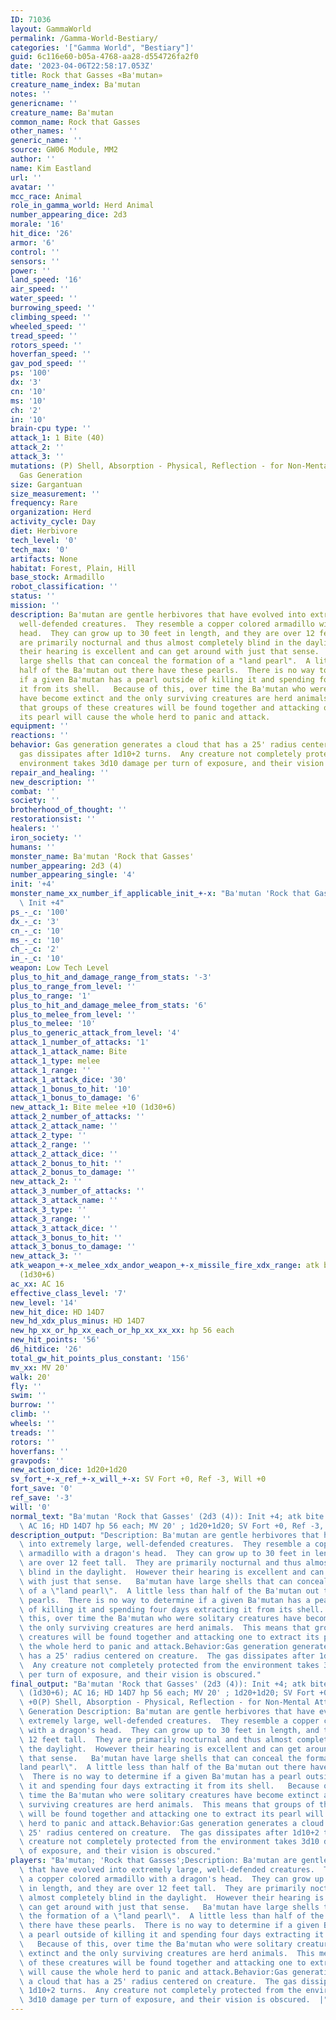 ```yaml
---
ID: 71036
layout: GammaWorld
permalink: /Gamma-World-Bestiary/
categories: '["Gamma World", "Bestiary"]'
guid: 6c116e60-b05a-4768-aa28-d554726fa2f0
date: '2023-04-06T22:58:17.053Z'
title: Rock that Gasses «Ba'mutan»
creature_name_index: Ba'mutan
notes: ''
genericname: ''
creature_name: Ba'mutan
common_name: Rock that Gasses
other_names: ''
generic_name: ''
source: GW06 Module, MM2
author: ''
name: Kim Eastland
url: ''
avatar: ''
mcc_race: Animal
role_in_gamma_world: Herd Animal
number_appearing_dice: 2d3
morale: '16'
hit_dice: '26'
armor: '6'
control: ''
sensors: ''
power: ''
land_speed: '16'
air_speed: ''
water_speed: ''
burrowing_speed: ''
climbing_speed: ''
wheeled_speed: ''
tread_speed: ''
rotors_speed: ''
hoverfan_speed: ''
gav_pod_speed: ''
ps: '100'
dx: '3'
cn: '10'
ms: '10'
ch: '2'
in: '10'
brain-cpu type: ''
attack_1: 1 Bite (40)
attack_2: ''
attack_3: ''
mutations: (P) Shell, Absorption - Physical, Reflection - for Non-Mental Attacks),
  Gas Generation
size: Gargantuan
size_measurement: ''
frequency: Rare
organization: Herd
activity_cycle: Day
diet: Herbivore
tech_level: '0'
tech_max: '0'
artifacts: None
habitat: Forest, Plain, Hill
base_stock: Armadillo
robot_classification: ''
status: ''
mission: ''
description: Ba'mutan are gentle herbivores that have evolved into extremely large,
  well-defended creatures.  They resemble a copper colored armadillo with a dragon's
  head.  They can grow up to 30 feet in length, and they are over 12 feet tall.  They
  are primarily nocturnal and thus almost completely blind in the daylight.  However
  their hearing is excellent and can get around with just that sense.   Ba'mutan have
  large shells that can conceal the formation of a "land pearl".  A little less than
  half of the Ba'mutan out there have these pearls.  There is no way to determine
  if a given Ba'mutan has a pearl outside of killing it and spending four days extracting
  it from its shell.   Because of this, over time the Ba'mutan who were solitary creatures
  have become extinct and the only surviving creatures are herd animals.  This means
  that groups of these creatures will be found together and attacking one to extract
  its pearl will cause the whole herd to panic and attack.
equipment: ''
reactions: ''
behavior: Gas generation generates a cloud that has a 25' radius centered on creature.  The
  gas dissipates after 1d10+2 turns.  Any creature not completely protected from the
  environment takes 3d10 damage per turn of exposure, and their vision is obscured.
repair_and_healing: ''
new_description: ''
combat: ''
society: ''
brotherhood_of_thought: ''
restorationsist: ''
healers: ''
iron_society: ''
humans: ''
monster_name: Ba'mutan 'Rock that Gasses'
number_appearing: 2d3 (4)
number_appearing_single: '4'
init: '+4'
monster_name_xx_number_if_applicable_init_+-x: "Ba'mutan 'Rock that Gasses' (2d3 (4)):\
  \ Init +4"
ps_-_c: '100'
dx_-_c: '3'
cn_-_c: '10'
ms_-_c: '10'
ch_-_c: '2'
in_-_c: '10'
weapon: Low Tech Level
plus_to_hit_and_damage_range_from_stats: '-3'
plus_to_range_from_level: ''
plus_to_range: '1'
plus_to_hit_and_damage_melee_from_stats: '6'
plus_to_melee_from_level: ''
plus_to_melee: '10'
plus_to_generic_attack_from_level: '4'
attack_1_number_of_attacks: '1'
attack_1_attack_name: Bite
attack_1_type: melee
attack_1_range: ''
attack_1_attack_dice: '30'
attack_1_bonus_to_hit: '10'
attack_1_bonus_to_damage: '6'
new_attack_1: Bite melee +10 (1d30+6)
attack_2_number_of_attacks: ''
attack_2_attack_name: ''
attack_2_type: ''
attack_2_range: ''
attack_2_attack_dice: ''
attack_2_bonus_to_hit: ''
attack_2_bonus_to_damage: ''
new_attack_2: ''
attack_3_number_of_attacks: ''
attack_3_attack_name: ''
attack_3_type: ''
attack_3_range: ''
attack_3_attack_dice: ''
attack_3_bonus_to_hit: ''
attack_3_bonus_to_damage: ''
new_attack_3: ''
atk_weapon_+-x_melee_xdx_andor_weapon_+-x_missile_fire_xdx_range: atk bite melee +10
  (1d30+6)
ac_xx: AC 16
effective_class_level: '7'
new_level: '14'
new_hit_dice: HD 14D7
new_hd_xdx_plus_minus: HD 14D7
new_hp_xx_or_hp_xx_each_or_hp_xx_xx_xx: hp 56 each
new_hit_points: '56'
d6_hitdice: '26'
total_gw_hit_points_plus_constant: '156'
mv_xx: MV 20'
walk: 20'
fly: ''
swim: ''
burrow: ''
climb: ''
wheels: ''
treads: ''
rotors: ''
hoverfans: ''
gravpods: ''
new_action_dice: 1d20+1d20
sv_fort_+-x_ref_+-x_will_+-x: SV Fort +0, Ref -3, Will +0
fort_save: '0'
ref_save: '-3'
will: '0'
normal_text: "Ba'mutan 'Rock that Gasses' (2d3 (4)): Init +4; atk bite melee +10 (1d30+6);\
  \ AC 16; HD 14D7 hp 56 each; MV 20' ; 1d20+1d20; SV Fort +0, Ref -3, Will +0"
description_output: "Description: Ba'mutan are gentle herbivores that have evolved\
  \ into extremely large, well-defended creatures.  They resemble a copper colored\
  \ armadillo with a dragon's head.  They can grow up to 30 feet in length, and they\
  \ are over 12 feet tall.  They are primarily nocturnal and thus almost completely\
  \ blind in the daylight.  However their hearing is excellent and can get around\
  \ with just that sense.   Ba'mutan have large shells that can conceal the formation\
  \ of a \"land pearl\".  A little less than half of the Ba'mutan out there have these\
  \ pearls.  There is no way to determine if a given Ba'mutan has a pearl outside\
  \ of killing it and spending four days extracting it from its shell.   Because of\
  \ this, over time the Ba'mutan who were solitary creatures have become extinct and\
  \ the only surviving creatures are herd animals.  This means that groups of these\
  \ creatures will be found together and attacking one to extract its pearl will cause\
  \ the whole herd to panic and attack.Behavior:Gas generation generates a cloud that\
  \ has a 25' radius centered on creature.  The gas dissipates after 1d10+2 turns.\
  \  Any creature not completely protected from the environment takes 3d10 damage\
  \ per turn of exposure, and their vision is obscured."
final_output: "Ba'mutan 'Rock that Gasses' (2d3 (4)): Init +4; atk bite melee +10\
  \ (1d30+6); AC 16; HD 14D7 hp 56 each; MV 20' ; 1d20+1d20; SV Fort +0, Ref -3, Will\
  \ +0(P) Shell, Absorption - Physical, Reflection - for Non-Mental Attacks), Gas\
  \ Generation Description: Ba'mutan are gentle herbivores that have evolved into\
  \ extremely large, well-defended creatures.  They resemble a copper colored armadillo\
  \ with a dragon's head.  They can grow up to 30 feet in length, and they are over\
  \ 12 feet tall.  They are primarily nocturnal and thus almost completely blind in\
  \ the daylight.  However their hearing is excellent and can get around with just\
  \ that sense.   Ba'mutan have large shells that can conceal the formation of a \"\
  land pearl\".  A little less than half of the Ba'mutan out there have these pearls.\
  \  There is no way to determine if a given Ba'mutan has a pearl outside of killing\
  \ it and spending four days extracting it from its shell.   Because of this, over\
  \ time the Ba'mutan who were solitary creatures have become extinct and the only\
  \ surviving creatures are herd animals.  This means that groups of these creatures\
  \ will be found together and attacking one to extract its pearl will cause the whole\
  \ herd to panic and attack.Behavior:Gas generation generates a cloud that has a\
  \ 25' radius centered on creature.  The gas dissipates after 1d10+2 turns.  Any\
  \ creature not completely protected from the environment takes 3d10 damage per turn\
  \ of exposure, and their vision is obscured."
players: "Ba'mutan; 'Rock that Gasses';Description: Ba'mutan are gentle herbivores\
  \ that have evolved into extremely large, well-defended creatures.  They resemble\
  \ a copper colored armadillo with a dragon's head.  They can grow up to 30 feet\
  \ in length, and they are over 12 feet tall.  They are primarily nocturnal and thus\
  \ almost completely blind in the daylight.  However their hearing is excellent and\
  \ can get around with just that sense.   Ba'mutan have large shells that can conceal\
  \ the formation of a \"land pearl\".  A little less than half of the Ba'mutan out\
  \ there have these pearls.  There is no way to determine if a given Ba'mutan has\
  \ a pearl outside of killing it and spending four days extracting it from its shell.\
  \   Because of this, over time the Ba'mutan who were solitary creatures have become\
  \ extinct and the only surviving creatures are herd animals.  This means that groups\
  \ of these creatures will be found together and attacking one to extract its pearl\
  \ will cause the whole herd to panic and attack.Behavior:Gas generation generates\
  \ a cloud that has a 25' radius centered on creature.  The gas dissipates after\
  \ 1d10+2 turns.  Any creature not completely protected from the environment takes\
  \ 3d10 damage per turn of exposure, and their vision is obscured.  |"
---
```

</br>